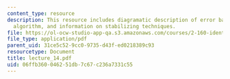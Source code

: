 ```yaml
---
content_type: resource
description: This resource includes diagramatic description of error back propagation
  algorithm, and information on stabilizing techniques.
file: https://ol-ocw-studio-app-qa.s3.amazonaws.com/courses/2-160-identification-estimation-and-learning-spring-2006/06ffb360046251db7c67c236a7331c55_lecture_14.pdf
file_type: application/pdf
parent_uid: 31ce5c52-9cc0-9735-d43f-ed0218389c93
resourcetype: Document
title: lecture_14.pdf
uid: 06ffb360-0462-51db-7c67-c236a7331c55
---
```


